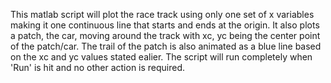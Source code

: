 This matlab script will plot the race track using only one set of x variables making it one continuous line that starts and ends at the origin.
It also plots a patch, the car, moving around the track with xc, yc being the center point of the patch/car.
The trail of the patch is also animated as a blue line based on the xc and yc values stated ealier.
The script will run completely when 'Run' is hit and no other action is required.
